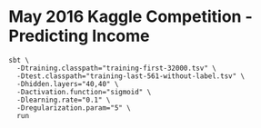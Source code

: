 # May 2016 Kaggle Competition - Predicting Income #

```
sbt \
  -Dtraining.classpath="training-first-32000.tsv" \
  -Dtest.classpath="training-last-561-without-label.tsv" \
  -Dhidden.layers="40,40" \
  -Dactivation.function="sigmoid" \
  -Dlearning.rate="0.1" \
  -Dregularization.param="5" \
  run
```